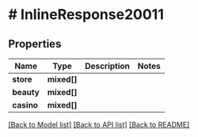 # # InlineResponse20011

## Properties

Name | Type | Description | Notes
------------ | ------------- | ------------- | -------------
**store** | **mixed[]** |  |
**beauty** | **mixed[]** |  |
**casino** | **mixed[]** |  |

[[Back to Model list]](../../README.md#models) [[Back to API list]](../../README.md#endpoints) [[Back to README]](../../README.md)
